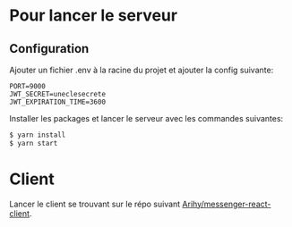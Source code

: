 # Pour lancer le serveur

## Configuration

Ajouter un fichier .env à la racine du projet et ajouter la config suivante:

```
PORT=9000
JWT_SECRET=uneclesecrete
JWT_EXPIRATION_TIME=3600
```

Installer les packages et lancer le serveur avec les commandes suivantes:

```bash
$ yarn install
$ yarn start
```

# Client

Lancer le client se trouvant sur le répo suivant [Arihy/messenger-react-client](https://github.com/Arihy/messenger-react-client).
